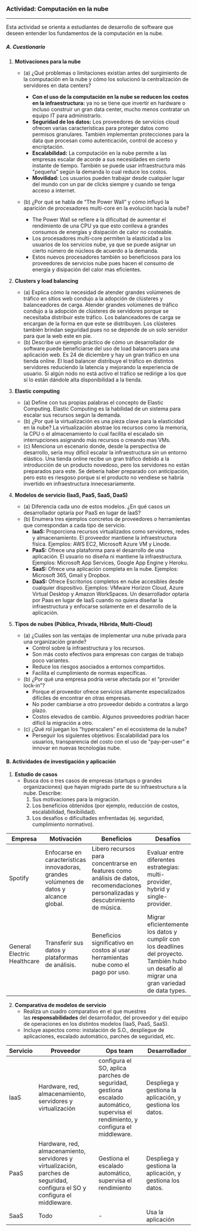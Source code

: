### **Actividad: Computación en la nube**
***
Esta actividad se orienta a estudiantes de desarrollo de software que deseen entender los fundamentos de la computación en la nube.
##### A. Cuestionario
1. **Motivaciones para la nube**
    - (a) ¿Qué problemas o limitaciones existían antes del surgimiento de la computación en la nube y cómo los solucionó la centralización de servidores en data centers?
		- **Con el uso de la  computación en la nube se reducen los costos en la infraestructura:** ya no se tiene que invertir en hardware o incluso construir un gran data center, mucho menos contratar un equipo IT para administrarlo.
		- **Seguridad de los datos:** Los proveedores de servicios cloud ofrecen varias características para proteger datos como permisos granulares. También implementan protecciones para la data que procesan como autenticación, control de acceso y encriptación.
		- **Escalabilidad:** La computación en la nube permite a las empresas escalar de acorde a sus necesidades en cierto instante de tiempo. También se puede usar infraestructura más "pequeña" según la demanda lo cual reduce los costos. 
		- **Movilidad:** Los usuarios pueden trabajar desde cualquier lugar del mundo con un par de clicks siempre y cuando se tenga acceso a internet.
		
    - (b) ¿Por qué se habla de “The Power Wall” y cómo influyó la aparición de procesadores multi-core en la evolución hacia la nube?
	    - The Power Wall se refiere a la dificultad de aumentar el rendimiento de una CPU ya que esto conlleva a grandes consumos de energías y disipación de calor no costeable. 
		- Los procesadores multi-core permiten la elasticidad a los usuarios de los servicios nube, ya que se puede asignar un cierto número de núcleos de acuerdo a la demanda.
		- Estos nuevos procesadores también so beneficiosos para los proveedores de servicios nube pues hacen el consumo de energía y disipación del calor mas eficientes.
    
2. **Clusters y load balancing**
    - (a) Explica cómo la necesidad de atender grandes volúmenes de tráfico en sitios web condujo a la adopción de clústeres y balanceadores de carga.
	    Atender grandes volúmenes de tráfico condujo a la adopción de clústeres de servidores porque se necesitaba distribuir este tráfico. Los balanceadores de carga se encargan de la forma en que este se distribuyen. Los clústeres también brindan seguridad pues no se depende de un solo servidor para que la web este en pie.
    - (b) Describe un ejemplo práctico de cómo un desarrollador de software puede beneficiarse del uso de load balancers para una aplicación web.
	    Es 24 de diciembre y hay un gran tráfico en una tienda online. El load balancer distribuye el tráfico en distintos servidores reduciendo la latencia y mejorando la experiencia de usuario. Si algún nodo no está activo el tráfico se redirige a los que sí lo están dándole alta disponibilidad a la tienda.
3. **Elastic computing**
    - (a) Define con tus propias palabras el concepto de Elastic Computing.
	    Elastic Computing es la habilidad de un sistema para escalar sus recursos según la demanda.
    - (b) ¿Por qué la virtualización es una pieza clave para la elasticidad en la nube?
	    La virtualización abstrae los recursos como la memoria, la CPU o el almacenamiento lo cual facilita el escalado sin interrupciones asignando más recursos o creando mas VMs.
    - (c) Menciona un escenario donde, desde la perspectiva de desarrollo, sería muy difícil escalar la infraestructura sin un entorno elástico.
	    Una tienda online recibe un gran tráfico debido a la introducción de un producto novedoso, pero los servidores no están preparados para este. Se debería haber preparado con anticipación, pero esto es riesgoso porque si el producto no vendiese se habría invertido en infraestructura innecesariamente.

4. **Modelos de servicio (IaaS, PaaS, SaaS, DaaS)**
    - (a) Diferencia cada uno de estos modelos. ¿En qué casos un desarrollador optaría por PaaS en lugar de IaaS?
    - (b) Enumera tres ejemplos concretos de proveedores o herramientas que correspondan a cada tipo de servicio.
	    - **IaaS:** Proporciona recursos virtualizados como servidores, redes y almacenamiento. El proveedor mantiene la infraestructura física. Ejemplos: AWS EC2, Microsoft Azure VM y Linode.
	    - **PaaS:** Ofrece una plataforma para el desarrollo de una aplicación. El usuario no diseña ni mantiene la infraestructura. Ejemplos: Microsoft App Services, Google App Engine y Heroku.
	    - **SaaS:** Ofrece una aplicación completa en la nube. Ejemplos: Microsoft 365, Gmail y Dropbox.
	    - **DaaS:** Ofrece Escritorios completos en nube accesibles desde cualquier dispositivo. Ejemplos: VMware Horizon Cloud, Azure Virtual Desktop y Amazon WorkSpaces.
	    Un desarrollador optaría por Paas en lugar de IaaS cuando no quiera diseñar la infraestructura y enfocarse solamente en el desarrollo  de la aplicación.

5. **Tipos de nubes (Pública, Privada, Híbrida, Multi-Cloud)**
    - (a) ¿Cuáles son las ventajas de implementar una nube privada para una organización grande?
	    - Control  sobre la infraestructura y los recursos.
	    - Son más costo efectivos para empresas con cargas de trabajo poco variantes.
	    - Reduce los riesgos asociados a entornos compartidos.
	    - Facilita el cumplimiento de normas específicas.
    - (b) ¿Por qué una empresa podría verse afectada por el “provider lock-in”?
	    - Porque el proveedor ofrece servicios altamente especializados difíciles de encontrar en otras empresas.
	    - No poder cambiarse a otro proveedor debido a contratos a largo plazo.
	    - Costos elevados de cambio. Algunos proveedores podrían hacer difícil la migración a otro.
    - (c) ¿Qué rol juegan los “hyperscalers” en el ecosistema de la nube?
		- Perseguir los siguientes objetivos: Escalabilidad para los usuarios, transparencia del costo con el uso de "pay-per-user" e innovar en nuevas tecnologías nube.

#### B. Actividades de investigación y aplicación

1. **Estudio de casos**
    - Busca dos o tres casos de empresas (startups o grandes organizaciones) que hayan migrado parte de su infraestructura a la nube. Describe:
        1. Sus motivaciones para la migración.
        2. Los beneficios obtenidos (por ejemplo, reducción de costos, escalabilidad, flexibilidad).
        3. Los desafíos o dificultades enfrentadas (ej. seguridad, cumplimiento normativo).
        
| Empresa                     | Motivación                                                                             | Beneficios                                                                                                                       | Desafíos                                                                                                                                     |
| --------------------------- | -------------------------------------------------------------------------------------- | -------------------------------------------------------------------------------------------------------------------------------- | -------------------------------------------------------------------------------------------------------------------------------------------- |
| Spotify                     | Enfocarse en características innovadoras, grandes volúmenes de datos y alcance global. | Libero recursos para concentrarse en features como análisis de datos, recomendaciones personalizadas y descubrimiento de música. | Evaluar entre diferentes estrategias: multi-provider, hybrid y single-provider.                                                              |
| General Electric Healthcare | Transferir sus datos y plataformas de análisis.                                        | Beneficios significativo en costos al usar herramientas nube como el pago por uso.                                               | Migrar eficientemente los datos y cumplir con los deadlines del proyecto. También hubo un desafío al migrar una gran variedad de data types. |

        
        
2. **Comparativa de modelos de servicio**
    - Realiza un cuadro comparativo en el que muestres las **responsabilidades** del desarrollador, del proveedor y del equipo de operaciones en los distintos modelos (IaaS, PaaS, SaaS).
    - Incluye aspectos como: instalación de S.O., despliegue de aplicaciones, escalado automático, parches de seguridad, etc.

| Servicio | Proveedor                                                                                                                    | Ops team                                                                                                                         | Desarrollador                                             |
| -------- | ---------------------------------------------------------------------------------------------------------------------------- | -------------------------------------------------------------------------------------------------------------------------------- | --------------------------------------------------------- |
| IaaS     | Hardware, red, almacenamiento, servidores y virtualización                                                                   | configura el SO, aplica parches de seguridad, gestiona escalado automático, supervisa el rendimiento, y configura el middleware. | Despliega y gestiona la aplicación, y gestiona los datos. |
| PaaS     | Hardware, red, almacenamiento, servidores y virtualización, parches de seguridad, configura el SO y configura el middleware. | Gestiona el escalado automático, supervisa el rendimiento                                                                        | Despliega y gestiona la aplicación, y gestiona los datos. |
| SaaS     | Todo                                                                                                                         | -                                                                                                                                | Usa la aplicación                                         |


